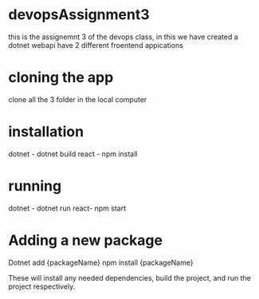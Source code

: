# devopsAssignment3

this is the assignemnt 3 of the devops class, in this we have created a dotnet webapi have 2 different froentend appications

# cloning the app
  clone all the 3 folder in the local computer

# installation 
 dotnet - dotnet build
 react - npm install 
 
# running
dotnet - dotnet run
react- npm start

# Adding a new package

Dotnet add {packageName}
npm install {packageName}

These will install any needed dependencies, build the project, and run the project respectively.
